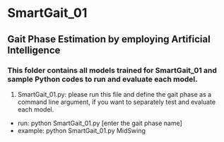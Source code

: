 # SmartGait_01
## Gait Phase Estimation by employing Artificial Intelligence




### This folder contains all models trained for SmartGait_01 and sample Python codes to run and evaluate each model.

1) SmartGait_01.py: please run this file and define the gait phase as a command line argument, if you want to separately test and evaluate each model.
- run: python SmartGait_01.py [enter the gait phase name]
- example: python SmartGait_01.py MidSwing
